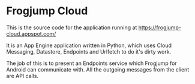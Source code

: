 # Frogjump Cloud

This is the source code for the application running at https://frogjump-cloud.appspot.com/

It is an App Engine application written in Python, which uses Cloud Messaging, Datastore, Endpoints and Urlfetch to do it's dirty work.

The job of this is to present an Endpoints service which Frogjump for Android can communicate with.  All the outgoing messages from the client are API calls.

